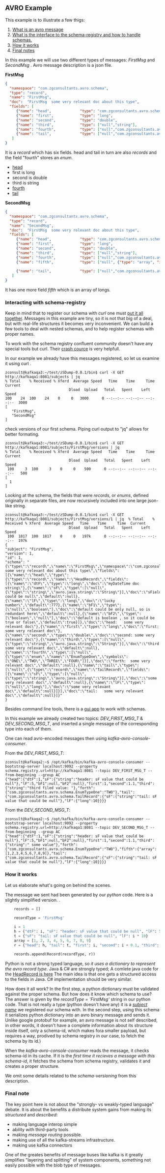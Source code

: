 
## AVRO Example

This example is to illustrate a few thigs:
1. [What is an avro message](#aeo_flink_one)
2. [What is the interface to the schema-registry and how to handle schemas.](#aeo_flink_two)
3. [How it works](#aeo_flink_three)
4. [Final notes](#aeo_flink_fore)

In this example we will use two different types of messages: *FirstMsg* and *SecondMsg* <a name="aeo_flink_one"/>.
Avro message description is a json file.

**FirstMsg**  

```json
{
  "namespace": "com.zgconsultants.avro.schema",
  "type": "record",
  "name": "FirstMsg",
  "doc":  "FirstMsg  some very relevant doc about this type",
  "fields": [
     {"name": "head",             "type": "com.zgconsultants.avro.schema.HeadRecord",                                 "doc": "head:   some very relevant doc"},
     {"name": "first",            "type": "long",                                                                     "doc": "first:  some very relevant doc"},
     {"name": "second",           "type": "double",                                                                   "doc": "second: some very relevant doc"},
     {"name": "third",            "type": ["null","string"],                                       "default": null,   "doc": "third:  some very relevant doc"},
     {"name": "fourth",           "type": ["null","com.zgconsultants.avro.schema.EnumTypeOne"],    "default": null,   "doc": "forth:  some very relevant doc"},
     {"name": "tail",             "type": ["null","com.zgconsultants.avro.schema.TailRecord"],     "default": null,   "doc": "tail:   some very relevant doc"}
   ]
}
```
It is a _record_ which has six fields. head and tail in turn are also _records_ and the field "fourth" stores an _enum_.
* [head](./HeadRecord.md)
* first  is long
* second is double
* third  is string
* [fourth](./EnumTypeOne.md)
* [tail](./TailRecord.md)

**SecondMsg**

``` json
{
  "namespace": "com.zgconsultants.avro.schema",
  "type": "record",
  "name": "SecondMsg",
  "doc":  "FirstMsg  some very relevant doc about this type",
  "fields": [
     {"name": "head",             "type": "com.zgconsultants.avro.schema.HeadRecord",                                 "doc": "head:   some very relevant doc"},
     {"name": "first",            "type": "long",                                                                     "doc": "first:  some very relevant doc"},
     {"name": "second",           "type": "double",                                                                   "doc": "second: some very relevant doc"},
     {"name": "third",            "type": ["null","string"],                                       "default": null,   "doc": "third:  some very relevant doc"},
     {"name": "fourth",           "type": ["null","com.zgconsultants.avro.schema.EnumTypeOne"],    "default": null,   "doc": "forth:  some very relevant doc"},
     {"name": "fifth",            "type": ["null", {"type": "array", "items":"long"}],             "default": null,   "doc": "fifth:  an array element      "},
     
     {"name": "tail",             "type": ["null","com.zgconsultants.avro.schema.TailRecord"],     "default": null,   "doc": "tail:   some very relevant doc"}
   ]
}
```
It has one more field _fifth_ which is an array of longs.

### Interacting with schema-registry <a name="aeo_flink_two"/>

Keep in mind that to register our schema with _curl_ one must [put it all together](./first_all.md). Messages in this example are tiny, so it is not that big of a deal, but with real-life structures it becomes very inconvenient. We can build a few tools to deal with nested schemas, and to help register schemas with proper names.

To work with the schema registry confluent community doesn't have any special tools but curl. Their [crash cource](https://docs.confluent.io/current/schema-registry/using.html) is very helpfull. 

In our example we already have this messages registered, so let us examine it using curl <a name="aeo_blink_one"/>.

    zconsult@kafkaqa3:~/test/zSDump-0.0.1/bin$ curl -X GET http://kafkaqa1:8081/subjects | jq
    % Total    % Received % Xferd  Average Speed   Time    Time     Time  Current
                                 Dload  Upload   Total   Spent    Left  Speed
    100    24  100    24    0     0   3000      0 --:--:-- --:--:-- --:--:--  3000
    [
       "FirstMsg",
       "SecondMsg"
    ]

check versions of our first schema. Piping curl output to "jq" allows for better formating.

    zconsult@kafkaqa3:~/test/zSDump-0.0.1/bin$ curl -X GET http://kafkaqa1:8081/subjects/FirstMsg/versions | jq
    % Total    % Received % Xferd  Average Speed   Time    Time     Time  Current
                                 Dload  Upload   Total   Spent    Left  Speed
     100     3  100     3    0     0    500      0 --:--:-- --:--:-- --:--:--   500
    [
      1
    ]

Looking at the schema, the fields that were _records_, or _enums_, defined originally in separate files, are now recursively included into one large json-like string.

    zconsult@kafkaqa3:~/test/zSDump-0.0.1/bin$ curl -X GET http://kafkaqa1:8081/subjects/FirstMsg/versions/1 | jq  % Total    % Received % Xferd  Average Speed   Time    Time     Time  Current
                                 Dload  Upload   Total   Spent    Left  Speed
     100  1817  100  1817    0     0   197k      0 --:--:-- --:--:-- --:--:--  197k
    {
    "subject": "FirstMsg",
    "version": 1,
    "id": 1,
    "schema": "{\"type\":\"record\",\"name\":\"FirstMsg\",\"namespace\":\"com.zgconsultants.avro.schema\",\"doc\":\"FirstMsg  some very relevant doc about this type\",\"fields\":[{\"name\":\"head\",\"type\":{\"type\":\"record\",\"name\":\"HeadRecord\",\"fields\":[{\"name\":\"dtF\",\"type\":\"long\",\"doc\":\"myDateTime doc string\"},{\"name\":\"sF\",\"type\":[\"null\",{\"type\":\"string\",\"avro.java.string\":\"String\"}],\"doc\":\"sField could be null\",\"default\":null},{\"name\":\"lF\",\"type\":\"long\",\"doc\":\"lucky number\",\"default\":777},{\"name\":\"bF1\",\"type\":[\"null\",\"boolean\"],\"doc\":\"default could be only null, so is redundant here\",\"default\":null},{\"name\":\"bF2\",\"type\":[\"boolean\",\"null\"],\"doc\":\"default is boolean , so it could be true or false\",\"default\":true}]},\"doc\":\"head:   some very relevant doc\"},{\"name\":\"first\",\"type\":\"long\",\"doc\":\"first:  some very relevant doc\"},{\"name\":\"second\",\"type\":\"double\",\"doc\":\"second: some very relevant doc\"},{\"name\":\"third\",\"type\":[\"null\",{\"type\":\"string\",\"avro.java.string\":\"String\"}],\"doc\":\"third:  some very relevant doc\",\"default\":null},{\"name\":\"fourth\",\"type\":[\"null\",{\"type\":\"enum\",\"name\":\"EnumTypeOne\",\"symbols\":[\"ONE\",\"TWO\",\"THREE\",\"FOUR\"]}],\"doc\":\"forth:  some very relevant doc\",\"default\":null},{\"name\":\"tail\",\"type\":[\"null\",{\"type\":\"record\",\"name\":\"TailRecord\",\"fields\":[{\"name\":\"sF\",\"type\":[\"null\",{\"type\":\"string\",\"avro.java.string\":\"String\"}],\"doc\":\"some very relevant doc\",\"default\":null},{\"name\":\"lF\",\"type\":[\"null\",\"long\"],\"doc\":\"some very relevant doc\",\"default\":null}]}],\"doc\":\"tail:   some very relevant doc\",\"default\":null}]}"
    }
  
Besides command line tools, there is a [gui app](../lenses.md) to work with schemas.

In this example we already created two topics: _DEV_FIRST_MSG_T_ & _DEV_SECOND_MSG_T_, and inserted a single message of the corresponding type into each of them.
 
One can read avro-encoded messages then using _kafka-avro-console-consumer_.

From the _DEV_FIRST_MSG_T_:

    zconsult@kafkaqa2:~$ /opt/kafka/bin/kafka-avro-console-consumer --bootstrap-server localhost:9092 --property schema.registry.url=http://kafkaqa1:8081 --topic DEV_FIRST_MSG_T --from-beginning --group AC
    {"head":{"dtF":1,"sF":{"string":"header: sF value that could be null"},"lF":5,"bF1":null,"bF2":null},"first":1,"second":1.1,"third":{"string":"third filed value: "},"forth":{"com.zgconsultants.avro.schema.EnumTypeOne":"TWO"},"tail":{"com.zgconsultants.avro.schema.TailRecord":{"sF":{"string":"tail: sF value that could be null"},"lF":{"long":10}}}}

From the _DEV_SECOND_MSG_T_:

    zconsult@kafkaqa2:~$ /opt/kafka/bin/kafka-avro-console-consumer --bootstrap-server localhost:9092 --property schema.registry.url=http://kafkaqa1:8081 --topic DEV_SECOND_MSG_T --from-beginning --group AC
    {"head":{"dtF":1,"sF":{"string":"header: sF value that could be null"},"lF":5,"bF1":null,"bF2":null},"first":1,"second":1.1,"third":{"string":" some value"},"forth":{"com.zgconsultants.avro.schema.EnumTypeOne":"TWO"},"fifth":{"array":[1,2,3,4,5,6,7,8,9]},"tail":{"com.zgconsultants.avro.schema.TailRecord":{"sF":{"string":"tail: sF value that could be null"},"lF":{"long":10}}}}

### How it works

Let us elaborate what's going on behind the scenes. <a name="aeo_flink_three"/>

The message we sent had been generated by our _python_ code. Here is a slightly simplified version.  <a name="aeo_flink_three"/>.

```python
    records = []
    
    recordType = 'FirstMsg'

    i = 1
    h = {"dtF": i, "sF": "header: sF value that could be null", "lF": 5, "bF1": None, "bF2": None}
    t = {"sF": "tail: sF value that could be null", "lF": i * 10}
    array = [1, 2, 3, 4, 5, 6, 7, 8, 9]
    r = {"head": h, "tail": t, "first": i, "second": i + 0.1, "third": " some value", "forth": 'TWO', "fifth": array}

    records.append(Record(recordType, r))
```

Python is not a strong typed language, so _it uses a dictionary to represent the avro record type_.
Java & C# are strongly typed; A comlete java code for the [HeadRecord is here](./head_record_java.md)
The main idea is that one gets a structured access to the fields in Java. C# implementation should be very similar.

How does it all work? In the first step, a python dictionary must be validated against the proper schema. But how does it know which schema to use? The answer is given by the _recordType = 'FirstMsg'_ string in our python code. That is not really a type (python doesn't have any) it is a [_subject name_](#aeo_blink_one) we registered our schema with. In the second step, using this schema it serializes python dictionary into an avro binary message and sends it. Unlike google protobuf for example, an avro message is not self described, in other words, it doesn't have a complete information about its structure inside itself, only a schema-id, which makes fora smaller payload, but requires a way, prodived by schema registry in our case, to fetch the schema by its id.)

When the _kafka-avro-console-consumer_ reads the message, it checks schema-id in its cache. If it is the _first time it recieves a message with this schema-id_, it fetches the schema from schema registry, validates it and creates a proper structure. 

We omit some details related to the _schema-versioning_ from this description.

### Final note  <a name="aeo_flink_fore"/>

The key point here is not about the "strongly- vs weakly-typed language" debate. It is about the benefits a distribute system gains from making its _structured_ and _described_:
* making language interop simple
* ability with third-party tools
* making  _message routing_ possible.
* making use of all the kafka-streams infrastructure.
* making use kafka connectors

One of the greates benefits of message buses like kafka is it greatly simplifies "layering and splitting" of system components, something not easily possible with the blob type of messages.
